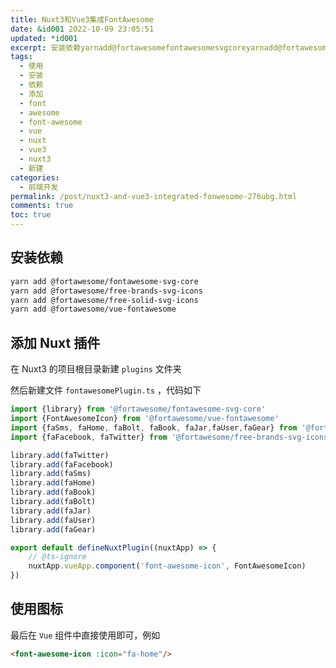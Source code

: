 ```yaml
---
title: Nuxt3和Vue3集成FontAwesome
date: &id001 2022-10-09 23:05:51
updated: *id001
excerpt: 安装依赖yarnadd@fortawesomefontawesomesvgcoreyarnadd@fortawesomefreebrandssvgiconsyarnadd@fortawesomefreesolidsvgiconsyarnadd@fortawesomevuefontawesome添加nuxt插件在nuxt的项目根目录新建plugins文件夹然后新建文件fontawesomeplugints代码如下import{library}from@fortawesomefontawesomesvgcor
tags:
  - 使用
  - 安装
  - 依赖
  - 添加
  - font
  - awesome
  - font-awesome
  - vue
  - nuxt
  - vue3
  - nuxt3
  - 新建
categories:
  - 前端开发
permalink: /post/nuxt3-and-vue3-integrated-fonwesome-276ubg.html
comments: true
toc: true
---
```

## 安装依赖

```bash
yarn add @fortawesome/fontawesome-svg-core
yarn add @fortawesome/free-brands-svg-icons
yarn add @fortawesome/free-solid-svg-icons
yarn add @fortawesome/vue-fontawesome
```

## 添加 Nuxt 插件

在 Nuxt3 的项目根目录新建 `plugins` 文件夹

然后新建文件 `fontawesomePlugin.ts` ，代码如下

```ts
import {library} from '@fortawesome/fontawesome-svg-core'
import {FontAwesomeIcon} from '@fortawesome/vue-fontawesome'
import {faSms, faHome, faBolt, faBook, faJar,faUser,faGear} from '@fortawesome/free-solid-svg-icons'
import {faFacebook, faTwitter} from '@fortawesome/free-brands-svg-icons'

library.add(faTwitter)
library.add(faFacebook)
library.add(faSms)
library.add(faHome)
library.add(faBook)
library.add(faBolt)
library.add(faJar)
library.add(faUser)
library.add(faGear)

export default defineNuxtPlugin((nuxtApp) => {
    // @ts-ignore
    nuxtApp.vueApp.component('font-awesome-icon', FontAwesomeIcon)
})
```

## 使用图标

最后在 `Vue` 组件中直接使用即可，例如

```html
<font-awesome-icon :icon="fa-home"/>
```